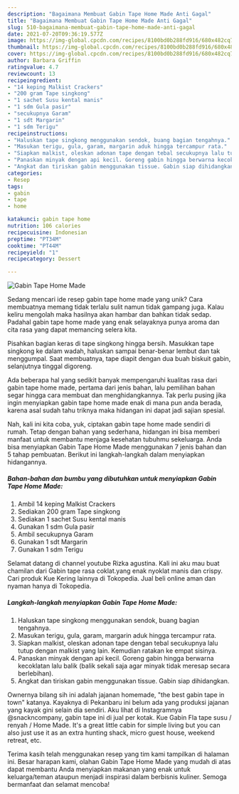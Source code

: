 ```yaml
---
description: "Bagaimana Membuat Gabin Tape Home Made Anti Gagal"
title: "Bagaimana Membuat Gabin Tape Home Made Anti Gagal"
slug: 510-bagaimana-membuat-gabin-tape-home-made-anti-gagal
date: 2021-07-20T09:36:19.577Z
image: https://img-global.cpcdn.com/recipes/8100bd0b288fd916/680x482cq70/gabin-tape-home-made-foto-resep-utama.jpg
thumbnail: https://img-global.cpcdn.com/recipes/8100bd0b288fd916/680x482cq70/gabin-tape-home-made-foto-resep-utama.jpg
cover: https://img-global.cpcdn.com/recipes/8100bd0b288fd916/680x482cq70/gabin-tape-home-made-foto-resep-utama.jpg
author: Barbara Griffin
ratingvalue: 4.7
reviewcount: 13
recipeingredient:
- "14 keping Malkist Crackers"
- "200 gram Tape singkong"
- "1 sachet Susu kental manis"
- "1 sdm Gula pasir"
- "secukupnya Garam"
- "1 sdt Margarin"
- "1 sdm Terigu"
recipeinstructions:
- "Haluskan tape singkong menggunakan sendok, buang bagian tengahnya."
- "Masukan terigu, gula, garam, margarin aduk hingga tercampur rata."
- "Siapkan malkist, oleskan adonan tape dengan tebal secukupnya lalu tutup dengan malkist yang lain. Kemudian ratakan ke empat sisinya."
- "Panaskan minyak dengan api kecil. Goreng gabin hingga berwarna kecoklatan lalu balik (balik sekali saja agar minyak tidak meresap secara berlebihan)."
- "Angkat dan tiriskan gabin menggunakan tissue. Gabin siap dihidangkan."
categories:
- Resep
tags:
- gabin
- tape
- home

katakunci: gabin tape home 
nutrition: 106 calories
recipecuisine: Indonesian
preptime: "PT34M"
cooktime: "PT44M"
recipeyield: "1"
recipecategory: Dessert

---
```



![Gabin Tape Home Made](https://img-global.cpcdn.com/recipes/8100bd0b288fd916/680x482cq70/gabin-tape-home-made-foto-resep-utama.jpg)

Sedang mencari ide resep gabin tape home made yang unik? Cara membuatnya memang tidak terlalu sulit namun tidak gampang juga. Kalau keliru mengolah maka hasilnya akan hambar dan bahkan tidak sedap. Padahal gabin tape home made yang enak selayaknya punya aroma dan cita rasa yang dapat memancing selera kita.

Pisahkan bagian keras di tape singkong hingga bersih. Masukkan tape singkong ke dalam wadah, haluskan sampai benar-benar lembut dan tak menggumpal. Saat membuatnya, tape diapit dengan dua buah biskuit gabin, selanjutnya tinggal digoreng.

Ada beberapa hal yang sedikit banyak mempengaruhi kualitas rasa dari gabin tape home made, pertama dari jenis bahan, lalu pemilihan bahan segar hingga cara membuat dan menghidangkannya. Tak perlu pusing jika ingin menyiapkan gabin tape home made enak di mana pun anda berada, karena asal sudah tahu triknya maka hidangan ini dapat jadi sajian spesial.


Nah, kali ini kita coba, yuk, ciptakan gabin tape home made sendiri di rumah. Tetap dengan bahan yang sederhana, hidangan ini bisa memberi manfaat untuk membantu menjaga kesehatan tubuhmu sekeluarga. Anda bisa menyiapkan Gabin Tape Home Made menggunakan 7 jenis bahan dan 5 tahap pembuatan. Berikut ini langkah-langkah dalam menyiapkan hidangannya.

<!--inarticleads1-->

##### Bahan-bahan dan bumbu yang dibutuhkan untuk menyiapkan Gabin Tape Home Made:

1. Ambil 14 keping Malkist Crackers
1. Sediakan 200 gram Tape singkong
1. Sediakan 1 sachet Susu kental manis
1. Gunakan 1 sdm Gula pasir
1. Ambil secukupnya Garam
1. Gunakan 1 sdt Margarin
1. Gunakan 1 sdm Terigu


Selamat datang di channel youtube Rizka agustina. Kali ini aku mau buat chamilan dari Gabin tape rasa coklat.yang enak nyoklat manis dan crispy. Cari produk Kue Kering lainnya di Tokopedia. Jual beli online aman dan nyaman hanya di Tokopedia. 

<!--inarticleads2-->

##### Langkah-langkah menyiapkan Gabin Tape Home Made:

1. Haluskan tape singkong menggunakan sendok, buang bagian tengahnya.
1. Masukan terigu, gula, garam, margarin aduk hingga tercampur rata.
1. Siapkan malkist, oleskan adonan tape dengan tebal secukupnya lalu tutup dengan malkist yang lain. Kemudian ratakan ke empat sisinya.
1. Panaskan minyak dengan api kecil. Goreng gabin hingga berwarna kecoklatan lalu balik (balik sekali saja agar minyak tidak meresap secara berlebihan).
1. Angkat dan tiriskan gabin menggunakan tissue. Gabin siap dihidangkan.


Ownernya bilang sih ini adalah jajanan homemade, &#34;the best gabin tape in town&#34; katanya. Kayaknya di Pekanbaru ini belum ada yang produksi jajanan yang kayak gini selain dia sendiri. Aku lihat di Instagramnya @snackncompany, gabin tape ini di jual per kotak. Kue Gabin Fla tape susu / renyah / Home Made. It&#39;s a great little cabin for simple living but you can also just use it as an extra hunting shack, micro guest house, weekend retreat, etc. 

Terima kasih telah menggunakan resep yang tim kami tampilkan di halaman ini. Besar harapan kami, olahan Gabin Tape Home Made yang mudah di atas dapat membantu Anda menyiapkan makanan yang enak untuk keluarga/teman ataupun menjadi inspirasi dalam berbisnis kuliner. Semoga bermanfaat dan selamat mencoba!

